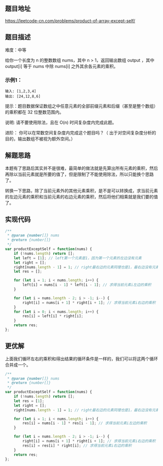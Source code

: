 ## 题目地址

https://leetcode-cn.com/problems/product-of-array-except-self/

## 题目描述

难度：中等

给你一个长度为 n 的整数数组 nums，其中 n > 1，返回输出数组 output ，其中 output[i] 等于 nums 中除 nums[i] 之外其余各元素的乘积。

### 示例1：

```
输入: [1,2,3,4]
输出: [24,12,8,6]
```

提示：题目数据保证数组之中任意元素的全部前缀元素和后缀（甚至是整个数组）的乘积都在 32 位整数范围内。

说明: 请不要使用除法，且在 O(n) 时间复杂度内完成此题。

进阶：
你可以在常数空间复杂度内完成这个题目吗？（ 出于对空间复杂度分析的目的，输出数组不被视为额外空间。）

## 解题思路

本题有了思路后其实并不是很难，最简单的做法就是先算出所有元素的乘积，然后再除以当前元素就是所要的值了，但是限制了不能使用除法，所以只能换个思路了。

转换一下思路，除了当前元素外的其他元素乘积，是不是可以转换成，求当前元素的左边元素的乘积和当前元素的右边元素的乘积，然后将他们相乘就是我们要的值了。

## 实现代码


```js
/**
 * @param {number[]} nums
 * @return {number[]}
 */
var productExceptSelf = function(nums) {
    if (!nums.length) return [];
    let left = [1]; // left第一个元素是1，因为第一个元素的左边没有元素
    let right = [];
    right[nums.length - 1] = 1; // right最右边的元素同理也是1，最右边没有元素
    let res = [];

    for (let i = 1; i < nums.length; i++) {
        left[i] = nums[i - 1] * left[i - 1]; // 求得当前元素i左边的乘积
    }

    for (let i = nums.length - 2; i > -1; i--) {
        right[i] = nums[i + 1] * right[i + 1]; // 求得当前元素i右边的乘积
    }
    for (let i = 0; i < nums.length; i++) {
        res[i] = left[i] * right[i];
    }
    return res;
};
```

## 更优解

上面我们循环左右的乘积和得出结果的循环条件是一样的，我们可以将这两个循环合并成一个。

```js
/**
 * @param {number[]} nums
 * @return {number[]}
 */
var productExceptSelf = function(nums) {
    if (!nums.length) return [];
    let res = [1];
    let right = [];
    right[nums.length - 1] = 1; // right最右边的元素同理也是1，最右边没有元素

    for (let i = 1; i < nums.length; i++) {
        res[i] = nums[i - 1] * res[i - 1]; // 求得当前元素i左边的乘积
    }

    for (let i = nums.length - 2; i > -1; i--) {
        right[i] = nums[i + 1] * right[i + 1]; // 求得当前元素i右边的乘积
        res[i] = res[i] * right[i]; // 求得当前元素i右边的乘积
    }
    return res;
};
```


